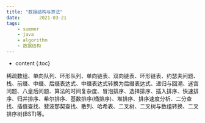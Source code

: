 ```yaml
---
title: "数据结构与算法"
date:       2021-03-21
tags:
	- summer
	- java
	- algorithm
	- 数据结构
---
```








* content
{:toc}

稀疏数组、单向队列、环形队列、单向链表、双向链表、环形链表、约瑟夫问题、栈、前缀、中缀、后缀表达式、中缀表达式转换为后缀表达式、递归与回溯、迷宫问题、八皇后问题、算法的时间复杂度、冒泡排序、选择排序、插入排序、快速排序、归并排序、希尔排序、基数排序(桶排序)、堆排序、排序速度分析、二分查找、插值查找、斐波那契查找、散列、哈希表、二叉树、二叉树与数组转换、二叉排序树(BST)等。




<script>
window.location.href='https://victorfengming.gitee.io/data_algorithm/';
</script>


